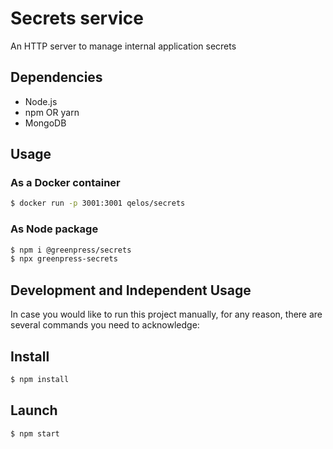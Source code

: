# Secrets service

An HTTP server to manage internal application secrets 

## Dependencies
- Node.js
- npm OR yarn
- MongoDB

## Usage
### As a Docker container
```sh
$ docker run -p 3001:3001 qelos/secrets
```
### As Node package
```sh
$ npm i @greenpress/secrets
$ npx greenpress-secrets
```

## Development and Independent Usage
In case you would like to run this project manually, for any reason, there are several commands you need to acknowledge:

## Install
```sh
$ npm install
```

## Launch
```sh
$ npm start
```
